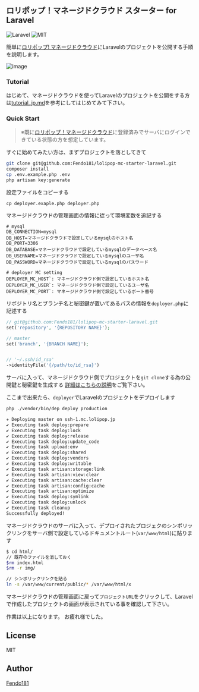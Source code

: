 ## ロリポップ！マネージドクラウド スターター for Laravel

![Laravel](https://img.shields.io/badge/Laravel-v5.7.19-ff7964.svg?style=flat)
![MIT](https://img.shields.io/npm/l/express.svg)

簡単に[ロリポップ! マネージドクラウド](https://mc.lolipop.jp/)にLaravelのプロジェクトを公開する手順を説明します。

![image](https://user-images.githubusercontent.com/13227145/50228546-94ca6200-03eb-11e9-9899-a5ab46c9dc25.png)

### Tutorial

はじめて、マネージドクラウドを使ってLaravelのプロジェクトを公開をする方は[tutorial_jp.md](https://github.com/Fendo181/lolipop-mc-starter-laravel/blob/master/docs/tutorial_jp.md)を参考にしてはじめてみて下さい。

### Quick Start

>※既に[ロリポップ！マネージドクラウド](https://mc.lolipop.jp/)に登録済みでサーバにログインできている状態の方を想定しています。

すぐに始めてみたい方は、まずプロジェクトを落としてきて

```sh
git clone git@github.com:Fendo181/lolipop-mc-starter-laravel.git
composer install
cp .env.example.php .env
php artisan key:generate
```

設定ファイルをコピーする
```
cp deployer.exaple.php deployer.php
```

マネージドクラウドの管理画面の情報に従って環境変数を追記する

```
# mysql
DB_CONNECTION=mysql
DB_HOST=マネージドクラウドで設定しているmysqlのホスト名
DB_PORT=3306
DB_DATABASE=マネージドクラウドで設定しているmysqlのデータベース名
DB_USERNAME=マネージドクラウドで設定しているmysqlのユーザ名
DB_PASSWORD=マネージドクラウドで設定しているmysqlのパスワード

# deployer MC setting
DEPLOYER_MC_HOST`: マネージドクラウド側で設定しているホスト名
DEPLOYER_MC_USER`: マネージドクラウド側で設定しているユーザ名
DEPLOYER_MC_PORT`: マネージドクラウド側で設定しているポート番号
```

リポジトリ名とブランチ名と秘密鍵が置いてあるパスの情報を`deployer.php`に記述する

```php
// git@github.com:Fendo181/lolipop-mc-starter-laravel.git
set('repository', '{REPOSITORY NAME}');

// master
set('branch', '{BRANCH NAME}');


// '~/.ssh/id_rsa'
->identityFile('{/path/to/id_rsa}')
```

サーバに入って、マネージドクラウド側でプロジェクトを`git clone`する為の公開鍵と秘密鍵を生成する
[詳細はこちらの説明](https://github.com/Fendo181/lolipop-mc-starter-laravel/blob/master/docs/starter_jp.md#%E3%83%9E%E3%83%8D%E3%83%BC%E3%82%B8%E3%83%89%E3%82%AF%E3%83%A9%E3%82%A6%E3%83%89%E3%81%AE%E3%82%B5%E3%83%BC%E3%83%90%E3%81%8B%E3%82%89guthub%E3%81%A8%E5%85%AC%E9%96%8B%E9%8D%B5%E8%AA%8D%E8%A8%BC%E3%82%92%E8%A1%8C%E3%81%86%E3%82%88%E3%81%86%E3%81%AB%E8%A8%AD%E5%AE%9A%E3%81%99%E3%82%8B)をご覧下さい。

ここまで出来たら、`deployer`でLaravelのプロジェクトをデプロイします

```sh
php ./vendor/bin/dep deploy production

✈︎ Deploying master on ssh-1.mc.lolipop.jp
✔ Executing task deploy:prepare
✔ Executing task deploy:lock
✔ Executing task deploy:release
✔ Executing task deploy:update_code
✔ Executing task upload:env
✔ Executing task deploy:shared
✔ Executing task deploy:vendors
✔ Executing task deploy:writable
✔ Executing task artisan:storage:link
✔ Executing task artisan:view:clear
✔ Executing task artisan:cache:clear
✔ Executing task artisan:config:cache
✔ Executing task artisan:optimize
✔ Executing task deploy:symlink
✔ Executing task deploy:unlock
✔ Executing task cleanup
Successfully deployed!
```

マネージドクラウドのサーバに入って、デプロイされたプロジェクのシンボリックリンクをサーバ側で設定しているドキュメントルート(`var/www/html`)に貼ります

```sh
$ cd html/
// 既存のファイルを消しておく
$rm index.html
$rm -r img/

// シンボリックリンクを貼る
ln -s /var/www/current/public/* /var/www/html/x
```

マネージドクラウドの管理画面に戻って`プロジェクトURL`をクリックして、Laravelで作成したプロジェクトの画面が表示されている事を確認して下さい。

作業は以上になります。
お疲れ様でした。

## License
MIT

## Author

[Fendo181](https://twitter.com/Fendo181)
